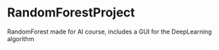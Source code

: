# RandomForestProject
RandomForest made for AI course, includes a GUI for the DeepLearning algorithm 
